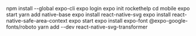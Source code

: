 npm install --global expo-cli
expo login
expo init rockethelp
cd mobile
expo start
yarn add native-base
expo install react-native-svg
expo install react-native-safe-area-context
expo start
expo install expo-font @expo-google-fonts/roboto
yarn add --dev react-native-svg-transformer